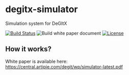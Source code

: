 # degitx-simulator
Simulation system for DeGItX

[![Build Status](https://github.com/cqfn/degitx-simulator/workflows/Build%20degitx-simulator/badge.svg)](https://github.com/cqfn/degitx-simulator)
![Build white paper document](https://github.com/cqfn/degitx-simulator/workflows/Build%20white%20paper%20document/badge.svg)
[![License](https://img.shields.io/badge/license-MIT-green.svg)](https://github.com/cqfn/degitx-simulator/blob/master/README.md)

## How it works?

White paper is available here: https://central.artipie.com/degit/wp/simulator-latest.pdf
